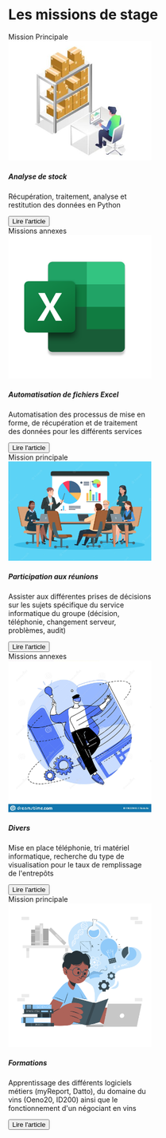 # Les missions de stage 
<div class="row">
    <div class="col-sm-6">
        <div class="card text-white bg-dark mb-3" style="max-width: 18rem;">
            <div class="card-header">Mission Principale</div>
            <img class="card-img-top" src="picture/analyse stock.jpg" alt="Stock analyse picture">
            <div class="card-body">
                <h5 class="card-title">Analyse de stock</h5>
                <p class="card-text">Récupération, traitement, analyse et restitution des données en Python</p>
                <button onclick="location.href='https://clementadm.github.io/internship-report/missions/stockanalyse';" class="btn btn-outline-light">Lire l'article</button>
            </div>
        </div>
    </div>
    <div class="col-sm-6">
        <div class="card text-white bg-dark mb-3" style="max-width: 18rem;">
            <div class="card-header">Missions annexes</div>
            <img class="card-img-top" src="picture/excel.png" alt="Excel logo">
            <div class="card-body">
                <h5 class="card-title">Automatisation de fichiers Excel</h5>
                <p class="card-text">Automatisation des processus de mise en forme, de récupération et de traitement des données pour les différents services</p>
                <button onclick="location.href='https://clementadm.github.io/internship-report/missions/automatisationsexcel';" class="btn btn-outline-light">Lire l'article</button>
            </div>
        </div>
    </div>
</div>

<div class="row">
    <div class="col-sm-6">
        <div class="card text-white bg-dark mb-3" style="max-width: 18rem;">
            <div class="card-header">Mission principale</div>
            <img class="card-img-top" src="picture/reunion.webp" alt="Meeting illustration">
            <div class="card-body">
                <h5 class="card-title">Participation aux réunions</h5>
                <p class="card-text">Assister aux différentes prises de décisions sur les sujets spécifique du service informatique du groupe (décision, téléphonie, changement serveur, problèmes, audit)</p>
                <button onclick="location.href = 'https://clementadm.github.io/internship-report/missions/reunions';" class="btn btn-outline-light">Lire l'article</button>
            </div>
        </div>
    </div>
    <div class="col-sm-6">
        <div class="card text-white bg-dark mb-3" style="max-width: 18rem;">
            <div class="card-header">Missions annexes</div>
            <img class="card-img-top" src="picture/divers.jpg" alt="Illustration">
            <div class="card-body">
                <h5 class="card-title">Divers</h5>
                <p class="card-text">Mise en place téléphonie, tri matériel informatique, recherche du type de visualisation pour le taux de remplissage de l'entrepôts</p>
                <button onclick="location.href = 'https://clementadm.github.io/internship-report/missions/divers';" class="btn btn-outline-light">Lire l'article</button>
            </div>
        </div>
    </div>
</div>

<div class="row">
    <div class="col-sm-6">
        <div class="card text-white bg-dark mb-3" style="max-width: 18rem;">
            <div class="card-header">Mission principale</div>
            <img class="card-img-top" src="picture/formation blue.png" alt="Illustration education">
            <div class="card-body">
                <h5 class="card-title">Formations</h5>
                <p class="card-text">Apprentissage des différents logiciels métiers (myReport, Datto), du domaine du vins (Oeno20, ID200) ainsi que le fonctionnement d'un négociant en vins</p>
                <button onclick="location.href = 'https://clementadm.github.io/internship-report/missions/formation';" class="btn btn-outline-light">Lire l'article</button>
            </div>
        </div>
    </div>
</div>

